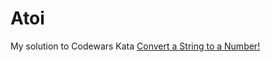 # Atoi

My solution to Codewars Kata [Convert a String to a Number!](https://www.codewars.com/kata/544675c6f971f7399a000e79/train/cpp)
